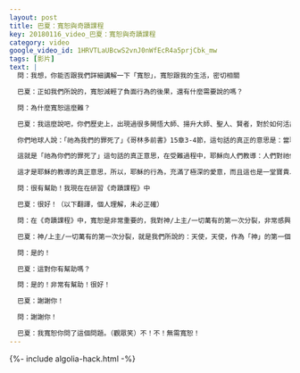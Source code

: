 ```yaml
---
layout: post
title: 巴夏：寬恕與奇蹟課程
key: 20180116_video_巴夏：寬恕與奇蹟課程
category: video
google_video_id: 1HRVTLaUBcwS2vnJ0nWfEcR4a5prjCbk_mw
tags: [影片]
text: |
  問：我想，你能否跟我們詳細講解一下「寬恕」，寬恕跟我的生活，密切相關

  巴夏：正如我們所說的，寬恕減輕了負面行為的後果，還有什麼需要說的嗎？

  問：為什麼寬恕這麼難？

  巴夏：我這麼說吧，你們歷史上，出現過很多開悟大師、揚升大師、聖人、賢者，對於如何活出精彩生命，他們做了很多精妙的講解，與實際的行動榜樣，在你們的《聖經》中，有提到，耶穌被釘在十字架上的故事。

  你們地球人說：「祂為我們的罪死了」《哥林多前書》15章3-4節，這句話的真正的意思是：當耶穌說「父啊！寬恕他們吧！因為他們不知道他們做的是什麼！」，祂說這個，想表達的是：寬恕的能量，能減輕所有的人對祂所做的，而導致的的負面結果，這是「寬恕了你的罪」的真正意思。

  這就是「祂為你們的罪死了」這句話的真正意思，在受難過程中，耶穌向人們教導：人們對祂做的一切，祂都寬恕，祂的寬恕，能給消除（減輕）他們這種行為導致的任何負面結果。

  這才是耶穌的教導的真正意思，所以，耶穌的行為，充滿了極深的愛意，而且這也是一堂寶貴、偉大的課，如果你真的清楚「耶穌的真意」，以及寬恕的真意，這對你有幫助嗎？

  問：很有幫助！我現在在研習《奇蹟課程》中

  巴夏：很好！（以下翻譯，個人理解，未必正確）

  問：在《奇蹟課程》中，寬恕是非常重要的，我對神/上主/一切萬有的第一次分裂，非常感興趣，以及對《奇蹟課程》中談到的「對分裂的寬恕」，也想深入瞭解

  巴夏：神/上主/一切萬有的第一次分裂，就是我們所說的：天使，天使，作為「神」的第一個 對照物，在某種意義上可以說，天使，使「神」可以認出「神」與「天使」，同樣的，寬恕也可以這麼看，寬恕，只是讓你明白，沒什麼需要寬恕，因為你只是從另外一個角度，去體驗你自己，通過引入負面的東西，使得認為「你需要寬恕」這種想法，變得可能，所以，按照這種說法，你所謂的寬恕，是寬恕你自己「需要寬恕他人」的這種想法，因為這樣，你才能從相反的一面，去體驗你自己，因為這也只是體驗自己的一種方法。所以，以「正面的方式」使用「負面東西」，那負面就不是負面。因此，如果這麼做的話，就沒什麼需要寬恕，明白嗎？

  問：是的！

  巴夏：這對你有幫助嗎？

  問：是的！非常有幫助！很好！

  巴夏：謝謝你！

  問：謝謝你！

  巴夏：我寬恕你問了這個問題。（觀眾笑）不！不！無需寬恕！
---
```


{%- include algolia-hack.html -%}
